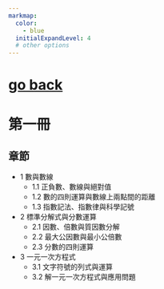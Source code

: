 ```yaml
---
markmap:
  color:
    - blue
  initialExpandLevel: 4
  # other options
---
```


# [go back](../index.html)
# 第一冊
## 章節
- 1 數與數線
  - 1.1 正負數、數線與絕對值
  - 1.2 數的四則運算與數線上兩點間的距離
  - 1.3 指數記法、指數律與科學記號
- 2 標準分解式與分數運算
  - 2.1 因數、倍數與質因數分解
  - 2.2 最大公因數與最小公倍數
  - 2.3 分數的四則運算
- 3 一元一次方程式
  - 3.1 文字符號的列式與運算
  - 3.2 解一元一次方程式與應用問題

